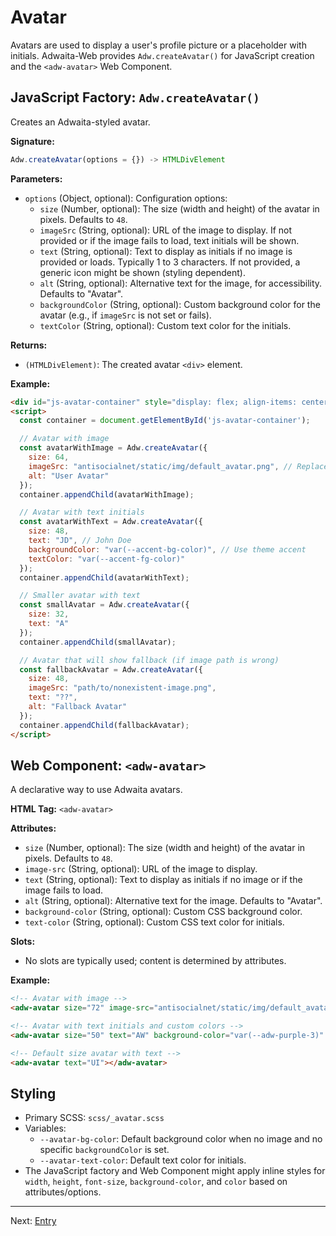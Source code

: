 # Avatar

Avatars are used to display a user's profile picture or a placeholder with initials. Adwaita-Web provides `Adw.createAvatar()` for JavaScript creation and the `<adw-avatar>` Web Component.

## JavaScript Factory: `Adw.createAvatar()`

Creates an Adwaita-styled avatar.

**Signature:**

```javascript
Adw.createAvatar(options = {}) -> HTMLDivElement
```

**Parameters:**

*   `options` (Object, optional): Configuration options:
    *   `size` (Number, optional): The size (width and height) of the avatar in pixels. Defaults to `48`.
    *   `imageSrc` (String, optional): URL of the image to display. If not provided or if the image fails to load, text initials will be shown.
    *   `text` (String, optional): Text to display as initials if no image is provided or loads. Typically 1 to 3 characters. If not provided, a generic icon might be shown (styling dependent).
    *   `alt` (String, optional): Alternative text for the image, for accessibility. Defaults to "Avatar".
    *   `backgroundColor` (String, optional): Custom background color for the avatar (e.g., if `imageSrc` is not set or fails).
    *   `textColor` (String, optional): Custom text color for the initials.

**Returns:**

*   `(HTMLDivElement)`: The created avatar `<div>` element.

**Example:**

```html
<div id="js-avatar-container" style="display: flex; align-items: center; gap: 10px;"></div>
<script>
  const container = document.getElementById('js-avatar-container');

  // Avatar with image
  const avatarWithImage = Adw.createAvatar({
    size: 64,
    imageSrc: "antisocialnet/static/img/default_avatar.png", // Replace with a valid image path
    alt: "User Avatar"
  });
  container.appendChild(avatarWithImage);

  // Avatar with text initials
  const avatarWithText = Adw.createAvatar({
    size: 48,
    text: "JD", // John Doe
    backgroundColor: "var(--accent-bg-color)", // Use theme accent
    textColor: "var(--accent-fg-color)"
  });
  container.appendChild(avatarWithText);

  // Smaller avatar with text
  const smallAvatar = Adw.createAvatar({
    size: 32,
    text: "A"
  });
  container.appendChild(smallAvatar);

  // Avatar that will show fallback (if image path is wrong)
  const fallbackAvatar = Adw.createAvatar({
    size: 48,
    imageSrc: "path/to/nonexistent-image.png",
    text: "??",
    alt: "Fallback Avatar"
  });
  container.appendChild(fallbackAvatar);
</script>
```

## Web Component: `<adw-avatar>`

A declarative way to use Adwaita avatars.

**HTML Tag:** `<adw-avatar>`

**Attributes:**

*   `size` (Number, optional): The size (width and height) of the avatar in pixels. Defaults to `48`.
*   `image-src` (String, optional): URL of the image to display.
*   `text` (String, optional): Text to display as initials if no image or if the image fails to load.
*   `alt` (String, optional): Alternative text for the image. Defaults to "Avatar".
*   `background-color` (String, optional): Custom CSS background color.
*   `text-color` (String, optional): Custom CSS text color for initials.

**Slots:**

*   No slots are typically used; content is determined by attributes.

**Example:**

```html
<!-- Avatar with image -->
<adw-avatar size="72" image-src="antisocialnet/static/img/default_avatar.png" alt="Profile Picture"></adw-avatar>

<!-- Avatar with text initials and custom colors -->
<adw-avatar size="50" text="AW" background-color="var(--adw-purple-3)" text-color="#fff"></adw-avatar>

<!-- Default size avatar with text -->
<adw-avatar text="UI"></adw-avatar>
```

## Styling

*   Primary SCSS: `scss/_avatar.scss`
*   Variables:
    *   `--avatar-bg-color`: Default background color when no image and no specific `backgroundColor` is set.
    *   `--avatar-text-color`: Default text color for initials.
*   The JavaScript factory and Web Component might apply inline styles for `width`, `height`, `font-size`, `background-color`, and `color` based on attributes/options.

---
Next: [Entry](./entry.md)
